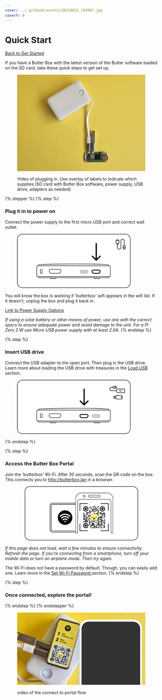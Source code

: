 ```yaml
---
cover: ../.gitbook/assets/20250815_143947.jpg
coverY: 0
---
```


# Quick Start

[Back to Get Started](../)

If you have a Butter Box with the latest version of the Butter software loaded on the SD card, take these quick steps to get set up.

<figure><img src="../.gitbook/assets/20250815_141706.jpg" alt=""><figcaption><p>Video of plugging in. Use overlay of labels to indicate which supplies (SD card with Butter Box software, power supply, USB drive, adapters as needed)</p></figcaption></figure>

{% stepper %}
{% step %}
### Plug it in to power on

Connect the power supply to the first micro USB port and correct wall outlet.

<figure><img src="../.gitbook/assets/1.png" alt="" width="375"><figcaption></figcaption></figure>

You will know the box is working if ‘butterbox’ wifi appears in the wifi list. If it doesn’t, unplug the box and plug it back in.

[Link to Power Supply Options](../build-a-box/power-supply.md)

_If using a solar battery or other means of power, use one with the correct specs to ensure adequate power and avoid damage to the unit. For a Pi Zero 2 W use Micro USB power supply with at least 2.0A._
{% endstep %}

{% step %}
### Insert USB drive

Connect the USB adapter to the open port. Then plug in the USB drive. Learn more about loading the USB drive with treasures in the [Load USB](load-usb.md) section.

<figure><img src="../.gitbook/assets/2.png" alt="" width="375"><figcaption></figcaption></figure>
{% endstep %}

{% step %}
### Access the Butter Box Portal

Join the ‘butterbox’ Wi-Fi. After 30 seconds, scan the QR code on the box. This connects you to http://butterbox.lan in a browser.

<div align="center"><figure><img src="../.gitbook/assets/qr code.png" alt="" width="375"><figcaption></figcaption></figure></div>

_If this page does not load, wait a few minutes to ensure connectivity. Refresh the page. If you’re connecting from a smartphone, turn off your mobile data or turn on airplane mode. Then try again._

The Wi-Fi does not have a password by default. Though, you can easily add one. Learn more in the [Set Wi-Fi Password ](set-wifi-password.md)section.
{% endstep %}

{% step %}
### Once connected, explore the portal!
{% endstep %}
{% endstepper %}

<figure><img src="../.gitbook/assets/butter_box-setup_basic.png" alt=""><figcaption><p>video of the connect to portal flow</p></figcaption></figure>
